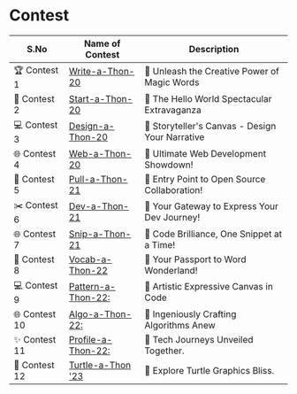# Contest

| S.No | Name of Contest                                   | Description                                                   |
|------|---------------------------------------------------|---------------------------------------------------------------|
| 🏆 Contest 1 | [Write-a-Thon-20](https://github.com/CodeMacrocosm/write-a-thon-20)                        | 🌟 Unleash the Creative Power of Magic Words                |
| 🌟 Contest 2 | [Start-a-Thon-20](https://github.com/CodeMacrocosm/start-a-thon-20)                        | 🌟 The Hello World Spectacular Extravaganza                  |
| 💻 Contest 3 | [Design-a-Thon-20](https://github.com/CodeMacrocosm/Design-a-thon-20)                       | 🌟 Storyteller's Canvas - Design Your Narrative              |
| 🌐 Contest 4 | [Web-a-Thon-20](https://github.com/CodeMacrocosm/Web-a-thon-20)                          | 🌟 Ultimate Web Development Showdown!               |
| 🚀 Contest 5 | [Pull-a-Thon-21](https://github.com/CodeMacrocosm/Pull-a-thon-21)                         | 🌟 Entry Point to Open Source Collaboration!            |
| ✂️ Contest 6 | [Dev-a-Thon-21](https://github.com/CodeMacrocosm/Dev-a-thon-21)                          | 🌟 Your Gateway to Express Your Dev Journey!                 |
| 🌐 Contest 7 | [Snip-a-Thon-21](https://github.com/CodeMacrocosm/Snip-a-thon-21)                         | 🌟 Code Brilliance, One Snippet at a Time!                 |
| 📖 Contest 8 | [Vocab-a-Thon-22](https://github.com/CodeMacrocosm/Vocab-a-thon-22)                        | 🌟 Your Passport to Word Wonderland!                       |
| 💻 Contest 9  | [Pattern-a-Thon-22:](https://github.com/CodeMacrocosm/Pattern-a-thon-22)                      | 🌟 Artistic Expressive Canvas in Code                               |
| 🌐 Contest 10 | [Algo-a-Thon-22:](https://github.com/CodeMacrocosm/Algo-a-thon-22)                          | 🌟 Ingeniously Crafting Algorithms Anew                               |
| ✨ Contest 11 | [Profile-a-Thon-22:](https://github.com/CodeMacrocosm/profile-a-thon-22)                      | 🌟  Tech Journeys Unveiled Together.                    |
| 🌊 Contest 12 | [Turtle-a-Thon '23](https://github.com/CodeMacrocosm/Turtle-a-thon-22)                        | 🌟 Explore Turtle Graphics Bliss. |




